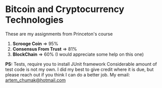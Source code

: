 # Bitcoin and Cryptocurrency Technologies

These are my assignments from Princeton's course
1. **Scrooge Coin** => 95%
2. **Consensus From Trust** => 81%
3. **BlockChain** => 60% (I would appreciate some help on this one)

**PS:** Tests, require you to install JUnit framework
Considerable amount of test code is not my own. I did my best to give credit where it is due, but please reach out if you think I can do a better job. My email: artem_chumak@hotmail.com
